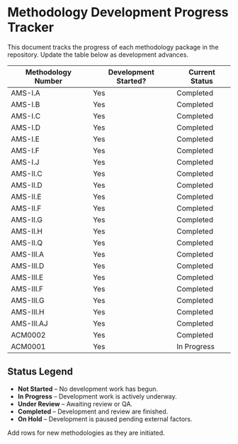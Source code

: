 # Methodology Development Progress Tracker

This document tracks the progress of each methodology package in the repository. Update the table below as development advances.

| Methodology Number | Development Started? | Current Status |
|--------------------|----------------------|----------------|
| AMS-I.A | Yes | Completed |
| AMS-I.B | Yes | Completed |
| AMS-I.C | Yes | Completed |
| AMS-I.D | Yes | Completed |
| AMS-I.E | Yes | Completed |
| AMS-I.F | Yes | Completed |
| AMS-I.J | Yes | Completed |
| AMS-II.C | Yes | Completed |
| AMS-II.D | Yes | Completed |
| AMS-II.E | Yes | Completed |
| AMS-II.F | Yes | Completed |
| AMS-II.G | Yes | Completed |
| AMS-II.H | Yes | Completed |
| AMS-II.Q | Yes | Completed |
| AMS-III.A | Yes | Completed |
| AMS-III.D | Yes | Completed |
| AMS-III.E | Yes | Completed |
| AMS-III.F | Yes | Completed |
| AMS-III.G | Yes | Completed |
| AMS-III.H | Yes | Completed |
| AMS-III.AJ | Yes | Completed |
| ACM0002 | Yes | Completed |
| ACM0001 | Yes | In Progress |

## Status Legend
- **Not Started** – No development work has begun.
- **In Progress** – Development work is actively underway.
- **Under Review** – Awaiting review or QA.
- **Completed** – Development and review are finished.
- **On Hold** – Development is paused pending external factors.

Add rows for new methodologies as they are initiated.
